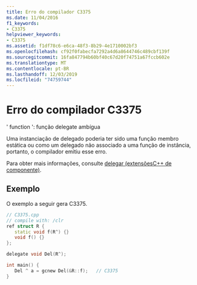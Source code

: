 ```yaml
---
title: Erro do compilador C3375
ms.date: 11/04/2016
f1_keywords:
- C3375
helpviewer_keywords:
- C3375
ms.assetid: f1df78c6-e6ca-48f3-8b29-4e1710002bf3
ms.openlocfilehash: cf92f0fabecfa7292a4d6a8644746c489cbf139f
ms.sourcegitcommit: 16fa847794b60bf40c67d20f74751a67fccb602e
ms.translationtype: MT
ms.contentlocale: pt-BR
ms.lasthandoff: 12/03/2019
ms.locfileid: "74759744"
---
```

# <a name="compiler-error-c3375"></a>Erro do compilador C3375

' function ': função delegate ambígua

Uma instanciação de delegado poderia ter sido uma função membro estática ou como um delegado não associado a uma função de instância, portanto, o compilador emitiu esse erro.

Para obter mais informações, consulte [delegar (extensõesC++ de componente)](../../extensions/delegate-cpp-component-extensions.md).

## <a name="example"></a>Exemplo

O exemplo a seguir gera C3375.

```cpp
// C3375.cpp
// compile with: /clr
ref struct R {
   static void f(R^) {}
   void f() {}
};

delegate void Del(R^);

int main() {
   Del ^ a = gcnew Del(&R::f);   // C3375
}
```
